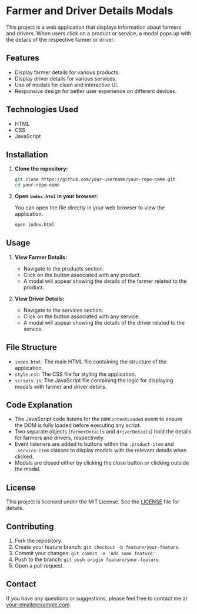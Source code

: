 # Farmer and Driver Details Modals

This project is a web application that displays information about farmers and drivers. When users click on a product or service, a modal pops up with the details of the respective farmer or driver.

## Features

- Display farmer details for various products.
- Display driver details for various services.
- Use of modals for clean and interactive UI.
- Responsive design for better user experience on different devices.

## Technologies Used

- HTML
- CSS
- JavaScript

## Installation

1. **Clone the repository:**

    ```bash
    git clone https://github.com/your-username/your-repo-name.git
    cd your-repo-name
    ```

2. **Open `index.html` in your browser:**

    You can open the file directly in your web browser to view the application.

    ```bash
    open index.html
    ```

## Usage

1. **View Farmer Details:**

    - Navigate to the products section.
    - Click on the button associated with any product.
    - A modal will appear showing the details of the farmer related to the product.

2. **View Driver Details:**

    - Navigate to the services section.
    - Click on the button associated with any service.
    - A modal will appear showing the details of the driver related to the service.

## File Structure

- `index.html`: The main HTML file containing the structure of the application.
- `style.css`: The CSS file for styling the application.
- `scripts.js`: The JavaScript file containing the logic for displaying modals with farmer and driver details.

## Code Explanation

- The JavaScript code listens for the `DOMContentLoaded` event to ensure the DOM is fully loaded before executing any script.
- Two separate objects (`farmerDetails` and `driverDetails`) hold the details for farmers and drivers, respectively.
- Event listeners are added to buttons within the `.product-item` and `.service-item` classes to display modals with the relevant details when clicked.
- Modals are closed either by clicking the close button or clicking outside the modal.

## License

This project is licensed under the MIT License. See the [LICENSE](LICENSE) file for details.

## Contributing

1. Fork the repository.
2. Create your feature branch: `git checkout -b feature/your-feature`.
3. Commit your changes: `git commit -m 'Add some feature'`.
4. Push to the branch: `git push origin feature/your-feature`.
5. Open a pull request.

## Contact

If you have any questions or suggestions, please feel free to contact me at your-email@example.com.

